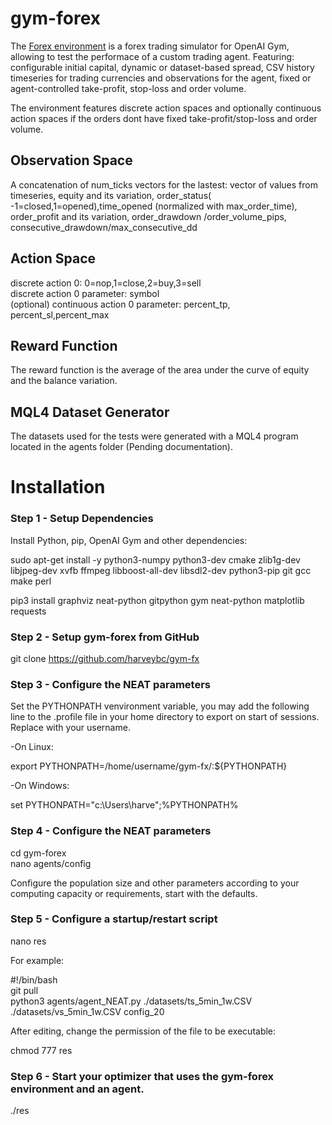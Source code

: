 # gym-forex

The [Forex environment](https://github.com/harveybc/gym-fx) is a forex
trading simulator for OpenAI Gym, allowing to test the performace of a custom trading agent. Featuring: configurable initial capital, dynamic or dataset-based spread, CSV history timeseries for trading
currencies and observations for the agent, fixed or agent-controlled take-profit, stop-loss and order volume.

The environment features discrete action spaces and optionally continuous
action spaces if the orders dont have fixed take-profit/stop-loss and order
volume.

## Observation Space

A concatenation of num_ticks vectors for the lastest: 
vector of values from timeseries, equity and its variation, 
order_status( -1=closed,1=opened),time_opened (normalized with
max_order_time), order_profit and its variation, order_drawdown
/order_volume_pips,  consecutive_drawdown/max_consecutive_dd

## Action Space

discrete action 0: 0=nop,1=close,2=buy,3=sell  
discrete action 0 parameter: symbol  
(optional) continuous action 0 parameter: percent_tp, percent_sl,percent_max  

## Reward Function

The reward function is the average of the area under the curve of equity and the 
balance variation.

## MQL4 Dataset Generator

The datasets used for the tests were generated with a MQL4 program located in the
agents folder (Pending documentation).

# Installation
### Step 1 - Setup Dependencies

Install Python, pip,  OpenAI Gym and other dependencies:  

sudo apt-get install -y python3-numpy python3-dev cmake zlib1g-dev libjpeg-dev xvfb ffmpeg libboost-all-dev libsdl2-dev python3-pip git gcc make perl  

pip3 install graphviz neat-python gitpython gym neat-python matplotlib requests

### Step 2 - Setup gym-forex from GitHub

git clone https://github.com/harveybc/gym-fx  

### Step 3 - Configure the NEAT parameters

Set the PYTHONPATH venvironment variable, you may add the following line to the .profile file in your home directory to export on start of sessions. Replace <username> with your username.

-On Linux:

export PYTHONPATH=/home/username/gym-fx/:${PYTHONPATH}  

-On Windows:

set PYTHONPATH="c:\Users\harve\";%PYTHONPATH%  

  
### Step 4 - Configure the NEAT parameters

cd gym-forex  
nano agents/config   

Configure the population size and other parameters according to your computing 
capacity or requirements, start with the defaults.  

### Step 5 - Configure a startup/restart script

nano res  

For example:  

#!/bin/bash  
git pull  
python3 agents/agent_NEAT.py ./datasets/ts_5min_1w.CSV ./datasets/vs_5min_1w.CSV config_20  

After editing, change the permission of the file to be executable:  

chmod 777 res  

### Step 6 - Start your optimizer that uses the gym-forex environment and an agent.

./res   




